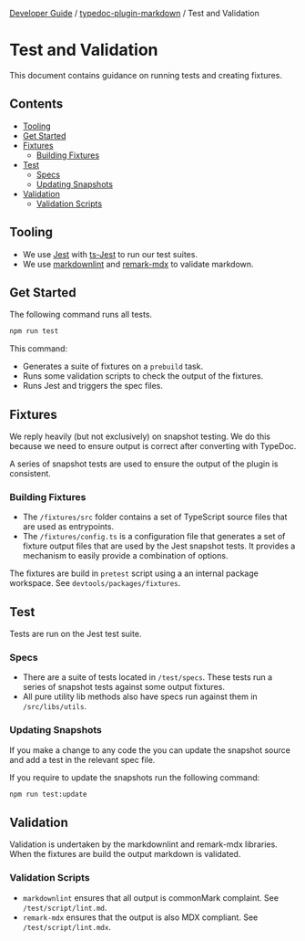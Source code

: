 [Developer Guide](../../README.md) / [typedoc-plugin-markdown](../README.md) / Test and Validation

# Test and Validation

This document contains guidance on running tests and creating fixtures.

## Contents

* [Tooling](#tooling)
* [Get Started](#get-started)
* [Fixtures](#fixtures)
  * [Building Fixtures](#building-fixtures)
* [Test](#test)
  * [Specs](#specs)
  * [Updating Snapshots](#updating-snapshots)
* [Validation](#validation)
  * [Validation Scripts](#validation-scripts)

## Tooling

* We use [Jest](https://jestjs.io/) with [ts-Jest](https://kulshekhar.github.io/ts-jest/) to run our test suites.
* We use [markdownlint](https://github.com/DavidAnson/markdownlint) and [remark-mdx](https://mdxjs.com/packages/remark-mdx/) to validate markdown.

## Get Started

The following command runs all tests.

```bash
npm run test
```

This command:

* Generates a suite of fixtures on a `prebuild` task.
* Runs some validation scripts to check the output of the fixtures.
* Runs Jest and triggers the spec files.

## Fixtures

We reply heavily (but not exclusively) on snapshot testing. We do this because we need to ensure output is correct
after converting with TypeDoc.

A series of snapshot tests are used to ensure the output of the plugin is consistent.

### Building Fixtures

* The `/fixtures/src` folder contains a set of TypeScript source files that are used as entrypoints.
* The `/fixtures/config.ts` is a configuration file that generates a set of fixture output files that are used by the Jest snapshot tests. It provides a mechanism to easily provide a combination of options.

The fixtures are build in `pretest` script using a an internal package workspace. See `devtools/packages/fixtures`.

## Test

Tests are run on the Jest test suite.

### Specs

* There are a suite of tests located in `/test/specs`. These tests run a series of snapshot tests against some output fixtures.
* All pure utility lib methods also have specs run against them in `/src/libs/utils`.

### Updating Snapshots

If you make a change to any code the you can update the snapshot source and add a test in the relevant spec file.

If you require to update the snapshots run the following command:

```bash
npm run test:update
```

## Validation

Validation is undertaken by the markdownlint and remark-mdx libraries.
When the fixtures are build the output markdown is validated.

### Validation Scripts

* `markdownlint` ensures that all output is commonMark complaint. See `/test/script/lint.md`.
* `remark-mdx` ensures that the output is also MDX compliant. See `/test/script/lint.mdx`.
